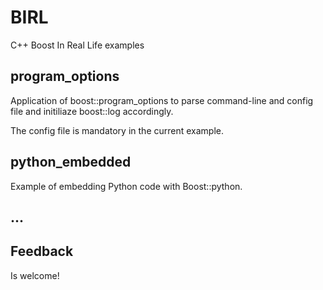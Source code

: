 # BIRL
C++ Boost In Real Life examples

## program_options

Application of boost::program_options to parse command-line and config file and initiliaze boost::log accordingly.

The config file is mandatory in the current example.

## python_embedded

Example of embedding Python code with Boost::python. 

## ...

## Feedback

Is welcome!
